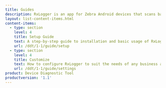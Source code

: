 ```yaml
---
title: Guides
description: RxLogger is an app for Zebra Android devices that scans barcode data and delivers it as keystrokes to a nearby Windows PC via Bluetooth.
layout: list-content-items.html
content-items:
  - type: section
    level: 4
    title: Setup Guide
    text: A step-by-step guide to installation and basic usage of RxLogger on Android and Windows devices
    url: /ddt/1-1/guide/setup
  - type: section
    level: 4
    title: Customize
    text: How to configure RxLogger to suit the needs of any business application 
    url: /ddt/1-1/guide/settings
product: Device Diagnostic Tool
productversion: '1.1'
---
```





